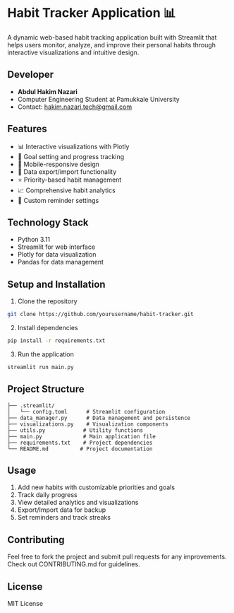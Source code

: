 # Habit Tracker Application 📊



A dynamic web-based habit tracking application built with Streamlit that helps users monitor, analyze, and improve their personal habits through interactive visualizations and intuitive design.

## Developer
- **Abdul Hakim Nazari**
- Computer Engineering Student at Pamukkale University
- Contact: hakim.nazari.tech@gmail.com

## Features
- 📊 Interactive visualizations with Plotly
- 🎯 Goal setting and progress tracking
- 📱 Mobile-responsive design
- 💾 Data export/import functionality
- ⭐ Priority-based habit management
- 📈 Comprehensive habit analytics
- 🔔 Custom reminder settings

## Technology Stack
- Python 3.11
- Streamlit for web interface
- Plotly for data visualization
- Pandas for data management

## Setup and Installation
1. Clone the repository
```bash
git clone https://github.com/yourusername/habit-tracker.git
```

2. Install dependencies
```bash
pip install -r requirements.txt
```

3. Run the application
```bash
streamlit run main.py
```

## Project Structure
```
├── .streamlit/
│   └── config.toml      # Streamlit configuration
├── data_manager.py      # Data management and persistence
├── visualizations.py    # Visualization components
├── utils.py            # Utility functions
├── main.py             # Main application file
├── requirements.txt    # Project dependencies
└── README.md          # Project documentation
```

## Usage
1. Add new habits with customizable priorities and goals
2. Track daily progress
3. View detailed analytics and visualizations
4. Export/Import data for backup
5. Set reminders and track streaks

## Contributing
Feel free to fork the project and submit pull requests for any improvements. Check out CONTRIBUTING.md for guidelines.

## License
MIT License
